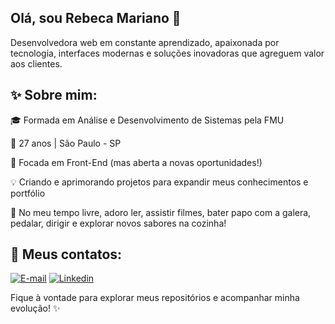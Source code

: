 ## Olá, sou **Rebeca Mariano** 👋

Desenvolvedora web em constante aprendizado, apaixonada por tecnologia, interfaces modernas e soluções inovadoras que agreguem valor aos clientes.


## ✨ Sobre mim:


🎓 Formada em Análise e Desenvolvimento de Sistemas pela FMU

📅 27 anos | São Paulo - SP

🌟 Focada em Front-End (mas aberta a novas oportunidades!)

💡 Criando e aprimorando projetos para expandir meus conhecimentos e portfólio

🥳 No meu tempo livre, adoro ler, assistir filmes, bater papo com a galera, pedalar, dirigir e explorar novos sabores na cozinha!


## 📌 Meus contatos:

[![ E-mail](https://img.shields.io/badge/Gmail-D14836?style=for-the-badge&logo=gmail&logoColor=white)](mailto:rebecamarianosanto@gmail.com?cco=rebeca-mariano2@hotmail.com&sujeito=Acessei%20seu%20portif%C3%B3lio%20e%20tenho%20interesse%20em%20conversar.")
[![Linkedin](https://img.shields.io/badge/LinkedIn-0077B5?style=for-the-badge&logo=linkedin&logoColor=white)](https://www.linkedin.com/in/rebeca-santo/)


Fique à vontade para explorar meus repositórios e acompanhar minha evolução! ✨





